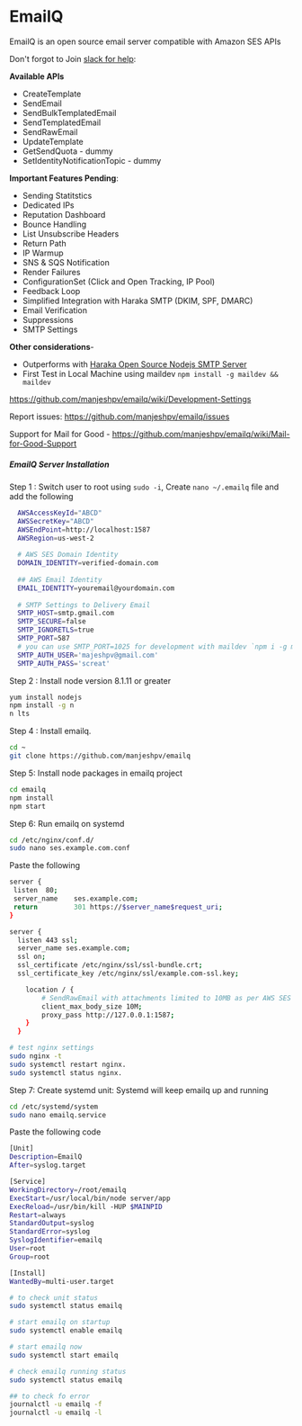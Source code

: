 # EmailQ

EmailQ is an open source email server compatible with Amazon SES APIs

Don't forgot to Join [slack for help](https://join.slack.com/t/emailq/shared_invite/enQtMzg4MDA0MDcyMDM2LTFhZTNhYzQwMzVkYWVmODRhYTdiMjI3YTc5ZWMxZDUyOWIxYmI3MDliMWQxMGZlMmQwNzk4Yjg4MmRmOGFjYTU):

**Available APIs**

- CreateTemplate
- SendEmail
- SendBulkTemplatedEmail
- SendTemplatedEmail
- SendRawEmail
- UpdateTemplate
- GetSendQuota - dummy
- SetIdentityNotificationTopic - dummy

**Important Features Pending**:

- Sending Statitstics
- Dedicated IPs
- Reputation Dashboard
- Bounce Handling
- List Unsubscribe Headers
- Return Path
- IP Warmup
- SNS & SQS Notification
- Render Failures
- ConfigurationSet (Click and Open Tracking, IP Pool)
- Feedback Loop
- Simplified Integration with Haraka SMTP (DKIM, SPF, DMARC)
- Email Verification
- Suppressions
- SMTP Settings


**Other considerations**-

- Outperforms with [Haraka Open Source Nodejs SMTP Server](https://github.com/haraka/Haraka)
- First Test in Local Machine using maildev `npm install -g maildev && maildev`

https://github.com/manjeshpv/emailq/wiki/Development-Settings

Report issues: https://github.com/manjeshpv/emailq/issues

Support for Mail for Good - https://github.com/manjeshpv/emailq/wiki/Mail-for-Good-Support

##### EmailQ Server Installation

Step 1 : Switch user to root using `sudo -i`, Create `nano ~/.emailq` file and add the following
```sh
  AWSAccessKeyId="ABCD"
  AWSSecretKey="ABCD"
  AWSEndPoint=http://localhost:1587
  AWSRegion=us-west-2
  
  # AWS SES Domain Identity
  DOMAIN_IDENTITY=verified-domain.com
  
  ## AWS Email Identity
  EMAIL_IDENTITY=youremail@yourdomain.com
  
  # SMTP Settings to Delivery Email
  SMTP_HOST=smtp.gmail.com
  SMTP_SECURE=false
  SMTP_IGNORETLS=true
  SMTP_PORT=587
  # you can use SMTP_PORT=1025 for development with maildev `npm i -g maildev; maildev`
  SMTP_AUTH_USER='majeshpv@gmail.com'
  SMTP_AUTH_PASS='screat'
```

Step 2 : Install node version 8.1.11 or greater
```sh
yum install nodejs
npm install -g n
n lts

```

Step 4 : Install emailq.
```sh
cd ~
git clone https://github.com/manjeshpv/emailq
```

Step 5: Install node packages in emailq project

```sh
cd emailq
npm install
npm start
```

Step 6: Run emailq on systemd

```sh
cd /etc/nginx/conf.d/
sudo nano ses.example.com.conf
```

Paste the following 

```sh
server {
 listen  80;
 server_name    ses.example.com;
 return         301 https://$server_name$request_uri;
}

server {
  listen 443 ssl;
  server_name ses.example.com;
  ssl on;
  ssl_certificate /etc/nginx/ssl/ssl-bundle.crt;
  ssl_certificate_key /etc/nginx/ssl/example.com-ssl.key;

    location / {
        # SendRawEmail with attachments limited to 10MB as per AWS SES Limits
        client_max_body_size 10M;
        proxy_pass http://127.0.0.1:1587;
    }
  }
```

```sh
# test nginx settings
sudo nginx -t
sudo systemctl restart nginx.
sudo systemctl status nginx.
```

Step 7: Create systemd unit: Systemd will keep emailq up and running

```sh
cd /etc/systemd/system
sudo nano emailq.service
```
Paste the following code

```sh
[Unit]
Description=EmailQ
After=syslog.target

[Service]
WorkingDirectory=/root/emailq
ExecStart=/usr/local/bin/node server/app
ExecReload=/usr/bin/kill -HUP $MAINPID
Restart=always
StandardOutput=syslog
StandardError=syslog
SyslogIdentifier=emailq
User=root
Group=root

[Install]
WantedBy=multi-user.target
```

```sh
# to check unit status
sudo systemctl status emailq

# start emailq on startup
sudo systemctl enable emailq

# start emailq now
sudo systemctl start emailq

# check emailq running status
sudo systemctl status emailq

## to check fo error
journalctl -u emailq -f
journalctl -u emailq -l
```
